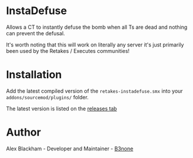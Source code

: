 # InstaDefuse
Allows a CT to instantly defuse the bomb when all Ts are dead and nothing can prevent the defusal.

It's worth noting that this will work on literally any server it's just primarily been used by the Retakes / Executes communities!

# Installation
Add the latest compiled version of the `retakes-instadefuse.smx` into your `addons/sourcemod/plugins/` folder.

The latest version is listed on the [releases tab](https://github.com/b3none/retakes-instadefuse/releases)

# Author
Alex Blackham - Developer and Maintainer - [B3none](https://github.com/b3none/)
